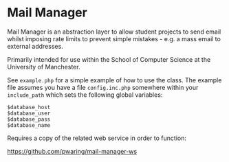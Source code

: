 Mail Manager
============

Mail Manager is an abstraction layer to allow student projects to send email whilst imposing rate limits to prevent simple mistakes - e.g. a mass email to external addresses.

Primarily intended for use within the School of Computer Science at the University of Manchester.

See `example.php` for a simple example of how to use the class. The example file assumes you have a file `config.inc.php` somewhere within your `include_path` which sets the following global variables:

```
$database_host
$database_user
$database_pass
$database_name
```

Requires a copy of the related web service in order to function:

https://github.com/pwaring/mail-manager-ws
